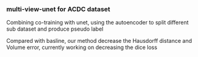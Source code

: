 ### multi-view-unet for ACDC dataset

Combining co-training with unet, using the autoencoder to split different sub dataset and produce pseudo label

Compared with basline, our method decrease the Hausdorff distance and Volume error, currently working on decreasing the dice loss
